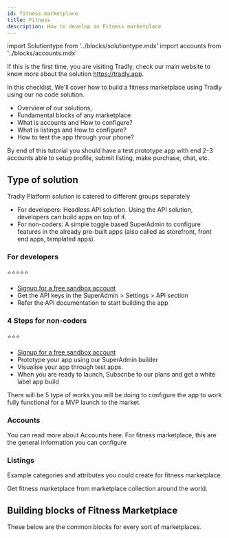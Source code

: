 ```yaml
---
id: fitness-marketplace
title: Fitness
description: How to develop an Fitness marketplace
---
```


import Solutiontype from '../blocks/solutiontype.mdx'
import accounts from '../blocks/accounts.mdx'

If this is the first time, you are visiting Tradly, check our main website to know more about the solution https://tradly.app. 

In this checklist, We'll cover how to build a fitness marketplace using Tradly using our no code solution. 


- Overview of our solutions, 
- Fundamental blocks of any marketplace
- What is accounts and How to configure?
- What is listings and How to configure?
- How to test the app through your phone?


By end of this tutorial you should have a test prototype app with end 2-3 accounts able to setup profile, submit listing, make purchase, chat, etc.

## Type of solution 
Tradly Platform solution is catered to different groups separately
- For developers: Headless API solution. Using the API solution, developers can build apps on top of it. 
- For non-coders: A simple toggle based SuperAdmin to configure features in the already pre-built apps (also called as storefront, front end apps, templated apps).

### For developers
⭐⭐⭐⭐⭐
- [Signup for a free sandbox account](https://auth.sandbox.tradly.app)
- Get the API keys in the SuperAdmin > Settings > API section
- Refer the API documentation to start building the app

### 4 Steps for non-coders
⭐⭐⭐
- [Signup for a free sandbox account](https://auth.sandbox.tradly.app)
- Prototype your app using our SuperAdmin builder
- Visualise your app through test apps.
- When you are ready to launch, Subscribe to our plans and get a white label app build

There will be 5 type of works you will be doing to configure the app to work fully functional for a MVP launch to the market.



### Accounts
You can read more about Accounts here. 
For fitness marketplace, this are the general information you can configure 


### Listings

Example categories and attributes you could create for fitness marketplace. 


Get fitness marketplace from marketplace collection around the world. 

## Building blocks of Fitness Marketplace
These below are the common blocks for every sort of marketplaces. 


